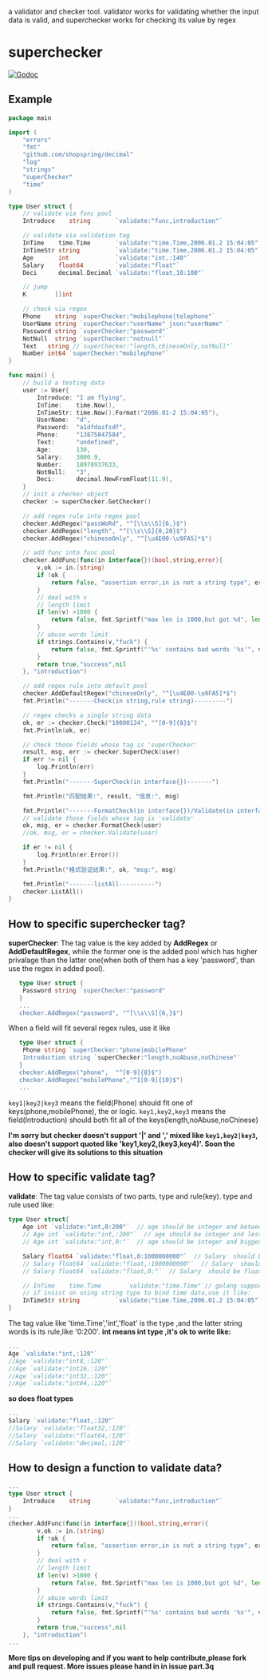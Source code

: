 a validator and checker tool. validator works for validating whether the input data is valid, and superchecker works for checking its value by regex

# superchecker
[![Godoc](http://img.shields.io/badge/godoc-reference-blue.svg?style=flat)](https://godoc.org/github.com/fwhezfwhez/SuperChecker)

## Example
```go
package main

import (
	"errors"
	"fmt"
	"github.com/shopspring/decimal"
	"log"
	"strings"
	"superChecker"
	"time"
)

type User struct {
    // validate via func pool
	Introduce    string       `validate:"func,introduction"`

    // validate via validation tag
	InTime    time.Time       `validate:"time.Time,2006.01.2 15:04:05"`
	InTimeStr string          `validate:"time.Time,2006.01.2 15:04:05"`
	Age       int             `validate:"int,:140"`
	Salary    float64         `validate:"float"`
	Deci      decimal.Decimal `validate:"float,10:100"`

    // jump
	K        []int

    // check via regex
	Phone    string `superChecker:"mobilephone|telephone"`
	UserName string `superChecker:"userName" json:"userName" `
	Password string `superChecker:"password"`
	NotNull  string `superChecker:"notnull"`
	Text   string //`superChecker:"length,chineseOnly,notNull"`
	Number int64 `superChecker:"mobilephone"`
}

func main() {
    // build a testing data
	user := User{
		Introduce: "I am flying",
		InTime:    time.Now(),
		InTimeStr: time.Now().Format("2006.01-2 15:04:05"),
		UserName:  "d",
		Password:  "a1dfdasfsdf",
		Phone:     "13875847584",
		Text:      "undefined",
		Age:       130,
		Salary:    3000.9,
		Number:    18970937633,
		NotNull:   "3",
		Deci:      decimal.NewFromFloat(11.9),
	}
    // init a checker object
	checker := superChecker.GetChecker()

    // add regex rule into regex pool
	checker.AddRegex("passWoRd", "^[\\s\\S]{6,}$")
	checker.AddRegex("length", "^[\\s\\S]{0,20}$")
	checker.AddRegex("chineseOnly", "^[\u4E00-\u9FA5]*$")

    // add func into func pool
	checker.AddFunc(func(in interface{})(bool,string,error){
		v,ok := in.(string)
		if !ok {
			return false, "assertion error,in is not a string type", errors.New("assertion error,in is not a string type")
		}
		// deal with v
		// length limit
		if len(v) >1000 {
			return false, fmt.Sprintf("max len is 1000,but got %d", len(v)), nil
		}
		// abuse words limit
		if strings.Contains(v,"fuck") {
			return false, fmt.Sprintf("'%s' contains bad words '%s'", v, "fuck"), nil
		}
		return true,"success",nil
	}, "introduction")

    // add regex rule into default pool
	checker.AddDefaultRegex("chineseOnly", "^[\u4E00-\u9FA5]*$")
	fmt.Println("-------Check(in string,rule string)---------")

    // regex checks a single string data
	ok, er := checker.Check("10000124", "^[0-9]{8}$")
	fmt.Println(ok, er)

	// check those fields whose tag is 'superChecker'
	result, msg, err := checker.SuperCheck(user)
	if err != nil {
		log.Println(err)
	}
	fmt.Println("-------SuperCheck(in interface{})-------")

	fmt.Println("匹配结果:", result, "信息:", msg)

	fmt.Println("-------FormatCheck(in interface{})/Validate(in interface{})-------")
	// validate those fields whose tag is 'validate'
	ok, msg, er = checker.FormatCheck(user)
	//ok, msg, er = checker.Validate(user)

	if er != nil {
		log.Println(er.Error())
	}
	fmt.Println("格式验证结果:", ok, "msg:", msg)

	fmt.Println("-------listAll----------")
	checker.ListAll()
}

```

## How to specific superchecker tag?
**superChecker**:
The tag value is the key added by **AddRegex** or **AddDefaultRegex**, while the former one is the added pool which has higher privalage than the latter one(when both of them has a key 'password', than use the regex in added pool).

```go
   type User struct {
	Password string `superChecker:"password"
   }
   ...
   checker.AddRegex("password", "^[\\s\\S]{6,}$")
```

When a field will fit several regex rules, use it like
```go
   type User struct {
	Phone string `superChecker:"phone|mobilePhone"
	Introduction string `superChecker:"length,noAbuse,noChinese"`
   }
   checker.AddRegex("phone",  "^[0-9]{8}$")
   checker.AddRegex("mobilePhone","^1[0-9]{10}$")
   ...
```
`key1|key2|key3` means the field(Phone) should fit one of keys(phone,mobilePhone), the or logic.
`key1,key2,key3` means the field(Introduction) should both fit all of the keys(length,noAbuse,noChinese)

**I'm sorry but checker doesn't support '|' and ',' mixed like `key1,key2|key3`, also doesn't support quoted like 'key1,key2,(key3,key4)'. Soon the checker will give its solutions to this situation**

## How to specific validate tag?
**validate**:
The tag value consists of two parts, type and rule(key).
type and rule used like:
```go
type User struct{
    Age int `validate:"int,0:200"`  // age should be integer and between 0 and 200
	// Age int `validate:"int,:200"`  // age should be integer and less than 200
	// Age int `validate:"int,0:"`  // age should be integer and bigger than 0

    Salary float64 `validate:"float,0:1000000000"`  // Salary  should be float type(float32,float64) and between 0 and 1000000000
	// Salary float64 `validate:"float,:1000000000"`  // Salary  should be float type(float32,float64) and less than 1000000000
	// Salary float64 `validate:"float,0:"`  // Salary  should be float type(float32,float64) and bigger than 0

	// InTime    time.Time       `validate:"time.Time"`// golang support deliver the origin time type ,it's good to use time.Time field to bind data
	// if insist on using string type to bind time data,use it like:
    InTimeStr string          `validate:"time.Time,2006.01.2 15:04:05"` // InTimeStr should fit the format '2006.01.2 15:04:05'
}
```
The tag value like 'time.Time','int','float' is the type ,and the latter string words is its rule,like '0:200'.
**int means int type ,it's ok to write like:**
```go
...
Age `validate:"int,:120"`
//Age `validate:"int8,:120"`
//Age `validate:"int16,:120"`
//Age `validate:"int32,:120"`
//Age `validate:"int64,:120"`
```
**so does float types**
```go
...
Salary `validate:"float,:120"`
//Salary `validate:"float32,:120"`
//Salary `validate:"float64,:120"`
//Salary `validate:"decimal,:120"`
```
## How to design a function to validate data?
```go
...
type User struct {
	Introduce    string       `validate:"func,introduction"`
}
...
checker.AddFunc(func(in interface{})(bool,string,error){
		v,ok := in.(string)
		if !ok {
			return false, "assertion error,in is not a string type", errors.New("assertion error,in is not a string type")
		}
		// deal with v
		// length limit
		if len(v) >1000 {
			return false, fmt.Sprintf("max len is 1000,but got %d", len(v)), nil
		}
		// abuse words limit
		if strings.Contains(v,"fuck") {
			return false, fmt.Sprintf("'%s' contains bad words '%s'", v, "fuck"), nil
		}
		return true,"success",nil
	}, "introduction")
...
```
**More tips on developing and if you want to help contribute,please fork and pull request. More issues please hand in in issue part.3q**
